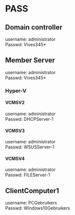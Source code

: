 # PASS

## Domain controller

username: administrator  
Passwd: Vives345\*

## Member Server

username: administrator  
Passwd: Vives345\*

### Hyper-V

#### VCMSV2

username: administrator  
Passwd: DHCPServer-1

#### VCMSV3

username: administrator  
Passwd: WSUSServer-1

#### VCMSV4

username: administrator  
Passwd: FILEServer-1

## ClientComputer1

username: PCGebruikers  
Passwd: Windows10Gebruikers



